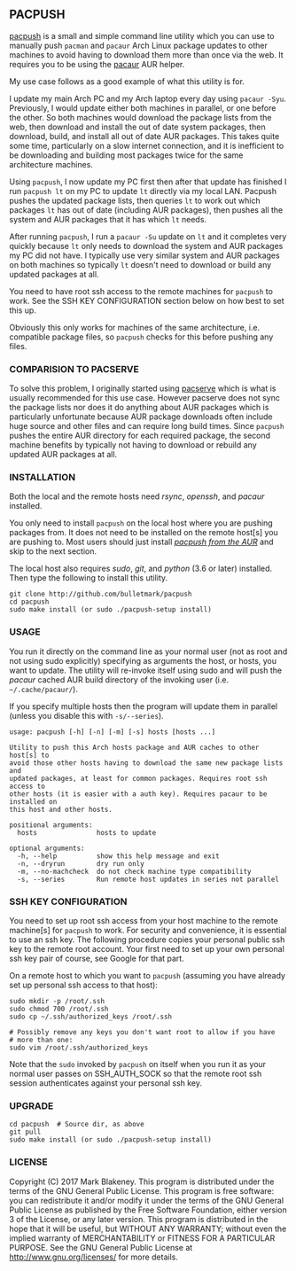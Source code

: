 ## PACPUSH

[pacpush](http://github.com/bulletmark/pacpush) is a small and simple
command line utility which you can use to manually push `pacman` and
`pacaur` Arch Linux package updates to other machines to avoid having to
download them more than once via the web. It requires you to be using
the [pacaur](https://aur.archlinux.org/packages/pacaur/) AUR helper.

My use case follows as a good example of what this utility is for.

I update my main Arch PC and my Arch laptop every day using `pacaur -Syu`.
Previously, I would update either both machines in parallel, or one before the
other. So both machines would download the package lists from the web,
then download and install the out of date system packages, then
download, build, and install all out of date AUR packages. This takes
quite some time, particularly on a slow internet connection, and it is
inefficient to be downloading and building most packages twice for the
same architecture machines.

Using `pacpush`, I now update my PC first then after that update has
finished I run `pacpush lt` on my PC to update `lt` directly via my
local LAN. Pacpush pushes the updated package lists, then queries `lt`
to work out which packages `lt` has out of date (including AUR
packages), then pushes all the system and AUR packages that it has which
`lt` needs.

After running `pacpush`, I run a `pacaur -Su` update on `lt` and it
completes very quickly because `lt` only needs to download the system
and AUR packages my PC did not have. I typically use very similar system
and AUR packages on both machines so typically `lt` doesn't need to
download or build any updated packages at all.

You need to have root ssh access to the remote machines for `pacpush` to
work. See the SSH KEY CONFIGURATION section below on how best to set
this up.

Obviously this only works for machines of the same architecture, i.e.
compatible package files, so `pacpush` checks for this before pushing any
files.

### COMPARISION TO PACSERVE

To solve this problem, I originally started using
[pacserve](https://aur.archlinux.org/packages/pacserve/) which is what
is usually recommended for this use case. However pacserve does not sync
the package lists nor does it do anything about AUR packages which is
particularly unfortunate because AUR package downloads often include
huge source and other files and can require long build times. Since
`pacpush` pushes the entire AUR directory for each required package, the
second machine benefits by typically not having to download or rebuild
any updated AUR packages at all.

### INSTALLATION

Both the local and the remote hosts need _rsync_, _openssh_, and
_pacaur_ installed.

You only need to install `pacpush` on the local host where you are
pushing packages from. It does not need to be installed on the remote
host[s] you are pushing to. Most users should just install [_pacpush
from the AUR_](https://aur.archlinux.org/packages/pacpush/) and skip to
the next section.

The local host also requires _sudo_, _git_, and _python_ (3.6 or later)
installed. Then type the following to install this utility.

    git clone http://github.com/bulletmark/pacpush
    cd pacpush
    sudo make install (or sudo ./pacpush-setup install)

### USAGE

You run it directly on the command line as your normal user (not as root
and not using sudo explicitly) specifying as arguments the host, or
hosts, you want to update. The utility will re-invoke itself using sudo
and will push the _pacaur_ cached AUR build directory of the invoking
user (i.e. `~/.cache/pacaur/`).

If you specify multiple hosts then the program will update them in
parallel (unless you disable this with `-s/--series`).

````
usage: pacpush [-h] [-n] [-m] [-s] hosts [hosts ...]

Utility to push this Arch hosts package and AUR caches to other host[s] to
avoid those other hosts having to download the same new package lists and
updated packages, at least for common packages. Requires root ssh access to
other hosts (it is easier with a auth key). Requires pacaur to be installed on
this host and other hosts.

positional arguments:
  hosts               hosts to update

optional arguments:
  -h, --help          show this help message and exit
  -n, --dryrun        dry run only
  -m, --no-machcheck  do not check machine type compatibility
  -s, --series        Run remote host updates in series not parallel
````

### SSH KEY CONFIGURATION

You need to set up root ssh access from your host machine to the remote
machine[s] for `pacpush` to work. For security and convenience, it is
essential to use an ssh key. The following procedure copies your
personal public ssh key to the remote root account. Your first need to set
up your own personal ssh key pair of course, see Google for that part.

On a remote host to which you want to `pacpush` (assuming you have
already set up personal ssh access to that host):

    sudo mkdir -p /root/.ssh
    sudo chmod 700 /root/.ssh
    sudo cp ~/.ssh/authorized_keys /root/.ssh

    # Possibly remove any keys you don't want root to allow if you have
    # more than one:
    sudo vim /root/.ssh/authorized_keys

Note that the `sudo` invoked by `pacpush` on itself when you run it as
your normal user passes on SSH_AUTH_SOCK so that the remote root ssh
session authenticates against your personal ssh key.

### UPGRADE

    cd pacpush  # Source dir, as above
    git pull
    sudo make install (or sudo ./pacpush-setup install)

### LICENSE

Copyright (C) 2017 Mark Blakeney. This program is distributed under the
terms of the GNU General Public License.
This program is free software: you can redistribute it and/or modify it
under the terms of the GNU General Public License as published by the
Free Software Foundation, either version 3 of the License, or any later
version.
This program is distributed in the hope that it will be useful, but
WITHOUT ANY WARRANTY; without even the implied warranty of
MERCHANTABILITY or FITNESS FOR A PARTICULAR PURPOSE. See the GNU General
Public License at <http://www.gnu.org/licenses/> for more details.

<!-- vim: se ai syn=markdown: -->
